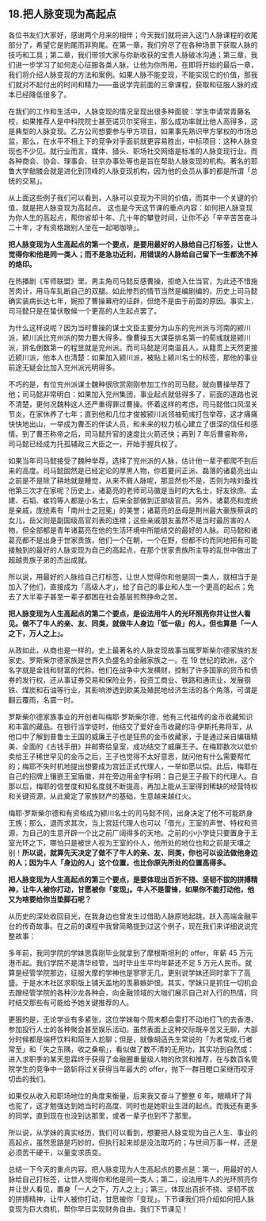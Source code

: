 ## 18.把人脉变现为高起点
各位书友们大家好，感谢两个月来的相伴；今天我们就将进入这门人脉课程的收尾部分了，希望它是豹尾而非狗尾。在第一章，我们穷尽了在各种场景下获取人脉的技巧和工具；第二章，我们带领大家与你新收获的宝贵人脉破冰沟通；第三章，我们进一步学习了如何走心征服各类人脉，让他为你所用。在即将开始的最后一章，我们将介绍人脉变现的方法和案例。如果人脉不能变现，不能实现它的价值，那我们就对不起付出的时间和精力——虽说学完前面的三章课程，获取和征服人脉的成本已经降低很多了。


在我们的工作和生活中，人脉变现的情况呈现出很多种面貌：学生申请常青藤名校，如果推荐人是中科院院士甚至诺贝尔奖得主，那么成功率就比他人高得多，这是典型的人脉变现。乙方公司想要参与甲方项目，如果事先熟识甲方掌权的市场总监，那么，在水平不相上下的竞争对手面前就更容易胜出，中标项目：这种人脉变现也不少见。就行业而言，媒体、猎头、职场社交网络是标准的人脉变现行业。而各种商会、协会、理事会、驻京办事处等也是旨在帮助人脉变现的机构。著名的耶鲁大学骷髅会就是进化到顶峰的人脉变现机构，因为他的会员从事的都是所谓「总统的交易」。


从上面这些例子我们可以看到，人脉可以变现为不同的价值，而其中一个关键的价值，就是把人脉变现为高起点。 这也是今天这节课的重点内容：如何把人脉变现为你人生的高起点，帮你省却十年、几十年的攀登时间，让你不必「辛辛苦苦奋斗二十年，才有资格跟别人坐在一起喝咖啡」。


**把人脉变现为人生高起点的第一个要点，是要用最好的人脉给自己打标签，让世人觉得你和他是同一类人；而不是急功近利，用错误的人脉给自己留下一生都洗不掉的烙印。**


在热播剧《军师联盟》里，男主角司马懿反感曹操，拒绝入仕当官，为此还不惜施苦肉计，用马车轧断自己的双腿。如此惨烈的情节当然是编剧编的，历史上司马懿确实装病长达七年，婉拒了曹操幕府的征辟，但绝不是由于前面的原因。事实上，司马懿只是在蛰伏敬候一个更高的人生起点罢了。


为什么这样说呢？因为当时曹操的谋士文臣主要分为山东的兖州派与河南的颍川派，颍川派比兖州派的势力要大得多。像曹操五大谋臣排名第一的荀彧就是颍川派，排名倒数第一的程昱就是兖州派。而司马懿是河南温县人，从籍贯上天然更接近颍川派，他本人也清楚：如果加入颍川派，被贴上颍川名士的标签，那他的事业前途无疑会比加入兖州派光明得多。


不巧的是，有位兖州派谋士魏种很欣赏刚刚参加工作的司马懿，就向曹操举荐了他；司马懿非常明白：如果加入兖州集团，事业起点就低得多了，前面的道路也说不清楚，更何况魏种这人还严重得罪过曹操。怀着这样的考虑，司马懿借口风湿关节炎，在家休养了七年；直到他和几位才俊被颍川派领袖荀彧打包举荐，这才痛痛快快地出山，一举成为曹丕的伴读人员，和未来的权力核心建立了很深的信任和感情。到了曹丕称帝之后，司马懿升官的速度比火箭还快；再到 7 年后曹睿称帝，司马懿已经成为托孤辅政三大臣之一，开始手握兵权了。


如果当年司马懿接受了魏种举荐，选择了兖州派的人脉，估计他一辈子都爬不到后来的高度。司马懿固然是已经定论的厚黑人物，你若要问正派、磊落的诸葛亮出山之前是不是除了耕地就是睡觉，从来不屑人脉呢，那显然也不是，否则为啥刘备找他第三次才在家呢？历史上，诸葛亮的老师司马徽是当时的大名士，好友徐庶、孟建、石韬、崔钧等人都是小名士，后来全部做到正部级官员。另外，诸葛亮和庞统是亲戚，庞统素有「南州士之冠冕」的美誉；诸葛亮的岳母是荆州最大豪族蔡讽的女儿，岳父则是副国级高官刘表的连襟；这些亲戚朋友虽然不是当时最厉害的人物，但全部都是青年诸葛亮在他的生活环境中所能结交的最好的人脉。司马懿和诸葛亮都不是出身于世家贵族，他们一个在朝，一个在野，但都不约而同地把有可能接触到的最好的人脉变现为自己的高起点，在那个世家贵族所主导的乱世中做出了超越贵族子弟的杰出成就。


所以说，用最好的人脉给自己打标签，让世人觉得你和他是同一类人，就相当于是加入了他们，直接成为「高级人才」，给了自己的事业和人生一个更高的起点；免去了大半辈子甚至一辈子都困在社会基层煎熬挣命之苦。


**把人脉变现为人生高起点的第二个要点，是设法用牛人的光环照亮你并让世人看见。做不了牛人的亲、友、同类，就做牛人身边「低一级」的人，但也算是「一人之下，万人之上」。**


从政如此，从商也是一样的。史上最著名的人脉变现故事当属罗斯柴尔德家族的发家史。罗斯柴尔德家族是世界久负盛名的金融家族之一。在 19 世纪的欧洲，这个名字就是金钱和财富的代称。他们在战争中大发横财，控制了许多国家的货币和债券的发行权，还从事证券交易和保险业务，投资工商业、铁路和通讯业，发展钢铁、煤炭和石油等行业，其影响渗透到欧美及殖民地经济生活的各个角落，可谓是翻云覆雨，名震一时。


罗斯柴尔德家族事业的开创者叫梅耶·罗斯柴尔德，他有三代祖传的金币收藏知识和丰富的藏品。在银行当学徒时，他结交了爱好金币收藏的冯·伊斯托弗将军，从他口中了解到普鲁士王国的威廉王子也是狂热的金币收藏家，于是通过亲自编辑精美、全面的《古钱手册》并邮寄给皇室，成功结交了威廉王子。在梅耶数次以低价卖给王子稀世罕见的金币之后，王子也觉得不太好意思，就问他有什么需要帮忙的；梅耶不失时机地提出想要成为宫廷正式代理人，一举如愿以偿。此后，梅耶在自己的招牌上镶嵌王室盾徽，并在旁边用金字标明：自己是王子殿下的代理人。自那以后，梅耶的信誉度和知名度就不断提高，再加上能从王室得到稀缺的经营特权和关键资源，从此奠定了家族财产的基础，生意越来越红火。


梅耶·罗斯柴尔德和有资格成为颍川名士的司马懿不同，出身决定了他不可能跻身王族；那么，退而求其次，当上宫廷代理人也可以「借光」王室的声誉、特权和资源，为自己的生意开辟一个比之前广阔得多的天地。之前的小小学徒只要置身于王室光环之下，哪怕只是被世人视为王室的仆人，他所处的地位也和之前是天壤之别！**所以说，就算先天决定了做不了牛人的亲、友、同类，你也可以设法做他身边的人；因为牛人「身边的人」这个位置，也比你原先所处的位置高得多。**


**把人脉变现为人生高起点的第三个要点，是要体现出百折不挠、坚韧不拔的拼搏精神，让牛人被你打动，甘愿被你「变现」。牛人不是雷锋，如果你不能打动他，他又为啥要给你当垫脚石呢？**


从历史的深处收回目光，在我身边也曾发生过借助人脉原地起跳，跃入高端金融平台的传奇故事。在之前的课程中我曾简略提到过这个例子，现在我们来详细说说完整故事：


多年前，我同学院的学妹思霖刚毕业就拿到了摩根斯坦利的 offer，年薪 45 万元港币起。我们学院不是清华经管，当时毕业生平均年薪还不足 5 万元人民币。就算是经管学院那边，征服大摩的学神也是寥寥无几，更别说学妹还同时拿下了高盛。于是水木社区求职版上铺天盖地的羡慕嫉妒恨。其实，学妹只是抓住一切机会去蹭经管学院的各种沙龙各种会，向金融领域的大咖们展示自己对入行的热情，同时结交那些有可能给予她关键推荐的人。


更狠的是，无论学业有多紧张，这位学妹每个周末都会雷打不动地打飞的去香港，参加投行人士的各种聚会甚至娱乐活动。虽然表面上这种交际既辛苦又无聊，大部分时候都是端杯饮料和陌生人尬聊；但是，就像胡适先生常说的「为者常成,行者常至」和「失之东隅，收之桑榆」，看似做了数不清的无用功，其实功到自然成：进入求职季的某天思霖终于获得了金融圈重量级人物的欣赏和推荐，在与数百名管院学生的竞争中一路斩将过关获得当年最大的 offer，抛下一群目瞪口呆继而咬牙切齿的我们。


如果仅从收入和职场地位的角度来衡量，后来我又奋斗了整整 6 年，眼睛坏了背也驼了，这才勉强达到她当时的高度、同时也是她职业生涯的起点。而我还有更多的同学，直到现在也没到达那里，或者一辈子也到不了那里。


所以说，从学妹的真实经历，我们可以看到，想要把人脉变现为自己人生、事业的高起点，虽然思路是巧妙的，但执行起来却是没法取巧的；与世间万事一样，还是必须苦干硬干，以量变求质变。


总结一下今天的重点内容。把人脉变现为人生高起点的要点是：第一，用最好的人脉给自己打标签，让世人觉得你和他是同一类人；第二，设法用牛人的光环照亮你并让世人看见，置身「一人之下，万人之上」；第三，体现出百折不挠、坚韧不拔的拼搏精神，让牛人被你打动，甘愿被你「变现」。下节课我们将介绍如何把人脉变现为巨大商机，帮你早日实现财务自由。我们下节课见！

